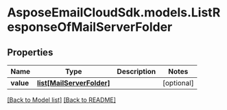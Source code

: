 # AsposeEmailCloudSdk.models.ListResponseOfMailServerFolder

## Properties
Name | Type | Description | Notes
------------ | ------------- | ------------- | -------------
**value** |[**list[MailServerFolder]**](MailServerFolder.md) | |[optional] 




[[Back to Model list]](Models.md) [[Back to README]](README.md)

